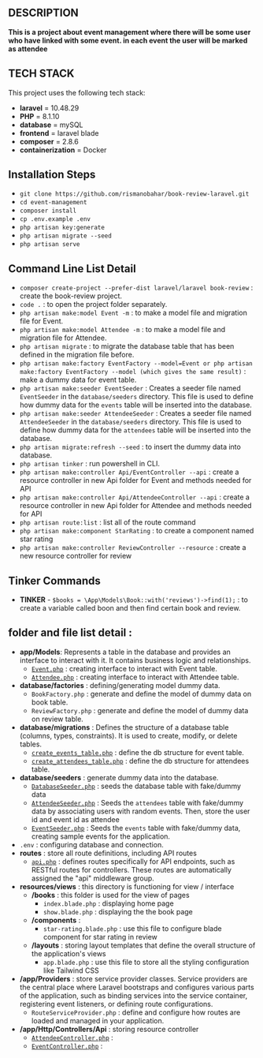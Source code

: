 ## DESCRIPTION

**This is a project about event management where there will be some user who have linked with some event. in each event the user will be marked as attendee**

## TECH STACK

This project uses the following tech stack:
- **laravel** = 10.48.29
- **PHP** = 8.1.10
- **database** = mySQL
- **frontend** = laravel blade
- **composer** = 2.8.6
- **containerization** = Docker

## Installation Steps
                               
- `git clone https://github.com/rismanobahar/book-review-laravel.git`
- `cd event-management`
- `composer install`
- `cp .env.example .env`
- `php artisan key:generate`
- `php artisan migrate --seed`
- `php artisan serve`

## Command Line List Detail

- `composer create-project --prefer-dist laravel/laravel book-review` : create the book-review project.
- `code .` : to open the project folder separately.
- `php artisan make:model Event -m` : to make a model file and migration file for Event.
- `php artisan make:model Attendee -m` : to make a model file and migration file for Attendee.
- `php artisan migrate` : to migrate the database table that has been defined in the migration file before.
- `php artisan make:factory EventFactory --model=Event or php artisan make:factory EventFactory --model (which gives the same result)` : make a dummy data for event table.
- `php artisan make:seeder EventSeeder` : Creates a seeder file named `EventSeeder` in the `database/seeders` directory. This file is used to define how dummy data for the `events` table will be inserted into the database.
- `php artisan make:seeder AttendeeSeeder` : Creates a seeder file named `AttendeeSeeder` in the `database/seeders` directory. This file is used to define how dummy data for the `attendees` table will be inserted into the database.
- `php artisan migrate:refresh --seed` : to insert the dummy data into database.
- `php artisan tinker` : run powershell in CLI.
- `php artisan make:controller Api/EventController --api` : create a resource controller in new Api folder for Event and methods needed for API
- `php artisan make:controller Api/AttendeeController --api` : create a resource controller in new Api folder for Attendee and methods needed for API
- `php artisan route:list` : list all of the route command
- `php artisan make:component StarRating` : to create a component named star rating
- `php artisan make:controller ReviewController --resource` : create a new resource controller for review

## Tinker Commands

- **TINKER** - `$books = \App\Models\Book::with('reviews')->find(1);` : to create a variable called boon and then find certain book and review.

## folder and file list detail : 

- **app/Models**: Represents a table in the database and provides an interface to interact with it. It contains business logic and relationships.
    - [`Event.php`](/app/Models/Event.php) : creating interface to interact with Event table.
    - [`Attendee.php`](/app/Models/Attendee.php) : creating interface to interact with Attendee table.
- **database/factories** : defining/generating model dummy data.
    - `BookFactory.php` :  generate and define the model of dummy data on book table.
    - `ReviewFactory.php` : generate and define the model of dummy data on review table.
- **database/migrations** : Defines the structure of a database table (columns, types, constraints). It is used to create, modify, or delete tables.
    - [`create_events_table.php`](/database/migrations/2025_04_03_103429_create_events_table.php) : define the db structure for event table.
    - [`create_attendees_table.php`](/database/migrations/2025_04_03_103448_create_attendees_table.php) : define the db structure for attendees table.
- **database/seeders** : generate dummy data into the database.
    - [`DatabaseSeeder.php`](/database/seeders/DatabaseSeeder.php) : seeds the database table with fake/dummy data
    - [`AttendeeSeeder.php`](/database/seeders/AttendeeSeeder.php) : Seeds the `attendees` table with fake/dummy data by associating users with random events. Then, store the user id and event id as attendee
    - [`EventSeeder.php`](/database/seeders/EventSeeder.php) : Seeds the `events` table with fake/dummy data, creating sample events for the application.
- `.env` : configuring database and connection.
- **routes** : store all route definitions, including API routes
    - [`api.php`](/routes/api.php) : defines routes specifically for API endpoints, such as RESTful routes for controllers. These routes are automatically assigned the "api" middleware group.
- **resources/views** : this directory is functioning for view / interface
    - **/books** : this folder is used for the view of pages
        - `index.blade.php` : displaying home page
        - `show.blade.php` : displaying the the book page
    - **/components** : 
        - `star-rating.blade.php` : use this file to configure blade component for star rating in review 
    - **/layouts** : storing layout templates that define the overall structure of the application's views
        - `app.blade.php` : use this file to store all the styling configuration like Tailwind CSS
- **/app/Providers** : store service provider classes.  Service providers are the central place where Laravel bootstraps and configures various parts of the application, such as binding services into the service container, registering event listeners, or defining route configurations.
    - `RouteServiceProvider.php` : define and configure how routes are loaded and managed in your application.
- **/app/Http/Controllers/Api** : storing resource controller
    - [`AttendeeController.php`](/app/Http/Controllers/Api/AttendeeController.php) :  
    - [`EventController.php`](/app/Http/Controllers/Api/EventController.php) :

